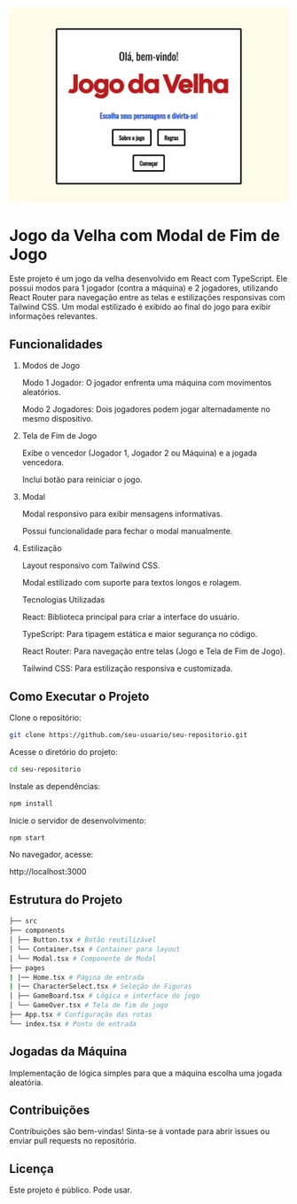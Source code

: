 ![screenshot do projeto](public/01.JPG)

# Jogo da Velha com Modal de Fim de Jogo

Este projeto é um jogo da velha desenvolvido em React com TypeScript. Ele possui modos para 1 jogador (contra a máquina) e 2 jogadores, utilizando React Router para navegação entre as telas e estilizações responsivas com Tailwind CSS. Um modal estilizado é exibido ao final do jogo para exibir informações relevantes.

## Funcionalidades

1. Modos de Jogo

   Modo 1 Jogador: O jogador enfrenta uma máquina com movimentos aleatórios.

   Modo 2 Jogadores: Dois jogadores podem jogar alternadamente no mesmo dispositivo.

2. Tela de Fim de Jogo

   Exibe o vencedor (Jogador 1, Jogador 2 ou Máquina) e a jogada vencedora.

   Inclui botão para reiniciar o jogo.

3. Modal

   Modal responsivo para exibir mensagens informativas.

   Possui funcionalidade para fechar o modal manualmente.

4. Estilização

   Layout responsivo com Tailwind CSS.

   Modal estilizado com suporte para textos longos e rolagem.

   Tecnologias Utilizadas

   React: Biblioteca principal para criar a interface do usuário.

   TypeScript: Para tipagem estática e maior segurança no código.

   React Router: Para navegação entre telas (Jogo e Tela de Fim de Jogo).

   Tailwind CSS: Para estilização responsiva e customizada.

## Como Executar o Projeto

 Clone o repositório:

 ```bash
 git clone https://github.com/seu-usuario/seu-repositorio.git
 ```

 Acesse o diretório do projeto:

 ```bash
 cd seu-repositorio
 ```

 Instale as dependências:

 ```bash
 npm install
 ```

 Inicie o servidor de desenvolvimento:

 ```bash
 npm start
 ```

 No navegador, acesse:

 http://localhost:3000

## Estrutura do Projeto

 ```bash
 ├── src
 ├── components
 │ ├── Button.tsx # Botão reutilizável
 │ └── Container.tsx # Container para layout
 │ └── Modal.tsx # Componente de Modal
 ├── pages
 | |── Home.tsx # Página de entrada
 | |── CharacterSelect.tsx # Seleção de Figuras
 │ ├── GameBoard.tsx # Lógica e interface do jogo
 │ └── GameOver.tsx # Tela de fim de jogo
 ├── App.tsx # Configuração das rotas
 └── index.tsx # Ponto de entrada
 ```

## Jogadas da Máquina

Implementação de lógica simples para que a máquina escolha uma jogada aleatória.

## Contribuições

Contribuições são bem-vindas! Sinta-se à vontade para abrir issues ou enviar pull requests no repositório.

## Licença

Este projeto é público. Pode usar.
